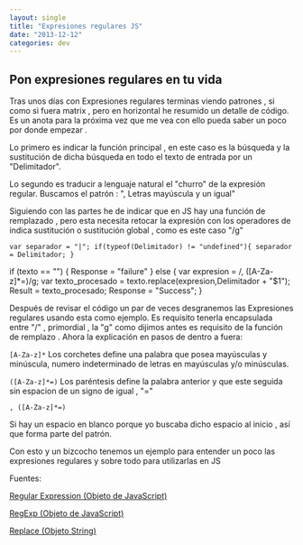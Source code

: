 ```yaml
---
layout: single
title: "Expresiones regulares JS"
date: "2013-12-12"
categories: dev
---
```


## Pon expresiones regulares en tu vida

Tras unos días con Expresiones regulares terminas viendo patrones , si como si fuera matrix , pero en horizontal he resumido un detalle de código. Es un anota para la próxima vez que me vea con ello pueda saber un poco por donde empezar .

Lo primero es indicar la función principal , en este caso es la búsqueda y la sustitución de dicha búsqueda en todo el texto de entrada por un "Delimitador".

Lo segundo es traducir a lenguaje natural el "churro" de la expresión regular. Buscamos el patrón : ", Letras mayúscula y un igual"

Siguiendo con las partes he de indicar que en JS hay una función de remplazado , pero esta necesita retocar la expresión con los operadores de indica sustitución o sustitución global , como es este caso "/g"

`var separador = "|"; if(typeof(Delimitador) != "undefined"){ separador = Delimitador; }`

if (texto == "") { Response = "failure" } else { var expresion = /, (\[A-Za-z\]\*=)/g; var texto\_procesado = texto.replace(expresion,Delimitador + "$1"); Result = texto\_procesado; Response = "Success"; }

Después de revisar el código un par de veces desgranemos las Expresiones regulares usando esta como ejemplo. Es requisito tenerla encapsulada entre "/" , primordial , la "g" como dijimos antes es requisito de la función de remplazo . Ahora la explicación en pasos de dentro a fuera:

`[A-Za-z]*` Los corchetes define una palabra que posea mayúsculas y minúscula, numero indeterminado de letras en mayúsculas y/o minúsculas.

`([A-Za-z]*=)` Los paréntesis define la palabra anterior y que este seguida sin espacion de un signo de igual , "="

`, ([A-Za-z]*=)`

Si hay un espacio en blanco porque yo buscaba dicho espacio al inicio , así que forma parte del patrón.

Con esto y un bizcocho tenemos un ejemplo para entender un poco las expresiones regulares y sobre todo para utilizarlas en JS

Fuentes:

[Regular Expression (Objeto de JavaScript)](https://msdn.microsoft.com/es-es/library/ie/h6e2eb7w%28v=vs.94%29.aspx "Regular Expression (Objeto de JavaScript)")

[RegExp (Objeto de JavaScript)](https://msdn.microsoft.com/es-es/library/ie/9dthzd08%28v=vs.94%29.aspx "RegExp (Objeto de JavaScript)")

[Replace (Objeto String)](https://msdn.microsoft.com/es-es/library/ie/t0kbytzc%28v=vs.94%29.aspx "replace (Método, String de JavaScript)")
